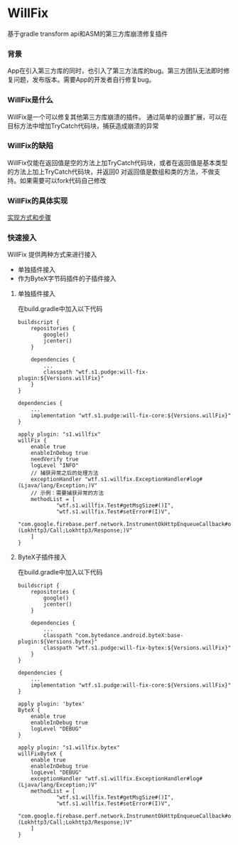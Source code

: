 # WillFix

基于gradle transform api和ASM的第三方库崩溃修复插件


### 背景

App在引入第三方库的同时，也引入了第三方法库的bug。第三方团队无法即时修复问题，发布版本。需要App的开发者自行修复bug。

### WillFix是什么

WillFix是一个可以修复其他第三方库崩溃的插件。
通过简单的设置扩展，可以在目标方法中增加TryCatch代码块，捕获造成崩溃的异常

### WillFix的缺陷

WillFix仅能在返回值是空的方法上加TryCatch代码块，或者在返回值是基本类型的方法上加上TryCatch代码块，并返回0
对返回值是数组和类的方法，不做支持。如果需要可以fork代码自己修改

### WillFix的具体实现

[实现方式和步骤](README_DEV.md)

### 快速接入

WillFix 提供两种方式来进行接入

- 单独插件接入
- 作为ByteX字节码插件的子插件接入

1. 单独插件接入

	在build.gradle中加入以下代码
	
	```
	buildscript {
	    repositories {
	        google()
	        jcenter()
	    }
	
	    dependencies {
	        ...
	        classpath "wtf.s1.pudge:will-fix-plugin:${Versions.willFix}"
	    }
	}
	
	dependencies {
	    ...
	    implementation "wtf.s1.pudge:will-fix-core:${Versions.willFix}"
	}
	
	apply plugin: "s1.willfix"
	willFix {
	    enable true
	    enableInDebug true
	    needVerify true
	    logLevel "INFO"
	    // 捕获异常之后的处理方法
	    exceptionHandler "wtf.s1.willfix.ExceptionHandler#log#(Ljava/lang/Exception;)V"
	    // 示例：需要捕获异常的方法
	    methodList = [
	            "wtf.s1.willfix.Test#getMsgSize#()I",
                "wtf.s1.willfix.Test#setError#(I)V",
	            "com.google.firebase.perf.network.InstrumentOkHttpEnqueueCallback#onResponse#(Lokhttp3/Call;Lokhttp3/Response;)V"
	    ]
	}
	```

2. ByteX子插件接入

	在build.gradle中加入以下代码
	
	```
	buildscript {
	    repositories {
	        google()
	        jcenter()
	    }
	
	    dependencies {
	        ...
	        classpath "com.bytedance.android.byteX:base-plugin:${Versions.bytex}"
	        classpath "wtf.s1.pudge:will-fix-bytex:${Versions.willFix}"
	    }
	}
	
	dependencies {
	    ...
	    implementation "wtf.s1.pudge:will-fix-core:${Versions.willFix}"
	}
	
	apply plugin: 'bytex'
	ByteX {
	    enable true
	    enableInDebug true
	    logLevel "DEBUG"
	}

	apply plugin: "s1.willfix.bytex"
	willFixByteX {
	    enable true
	    enableInDebug true
	    logLevel "DEBUG"
	    exceptionHandler "wtf.s1.willfix.ExceptionHandler#log#(Ljava/lang/Exception;)V"
	    methodList = [
	            "wtf.s1.willfix.Test#getMsgSize#()I",
                "wtf.s1.willfix.Test#setError#(I)V",
	            "com.google.firebase.perf.network.InstrumentOkHttpEnqueueCallback#onResponse#(Lokhttp3/Call;Lokhttp3/Response;)V"
	    ]
	}
	```


